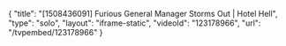 {
    "title": "[1508436091] Furious General Manager Storms Out | Hotel Hell",
    "type": "solo",
    "layout": "iframe-static",
    "videoId": "123178966",
    "url": "\/tvpembed\/123178966"
}